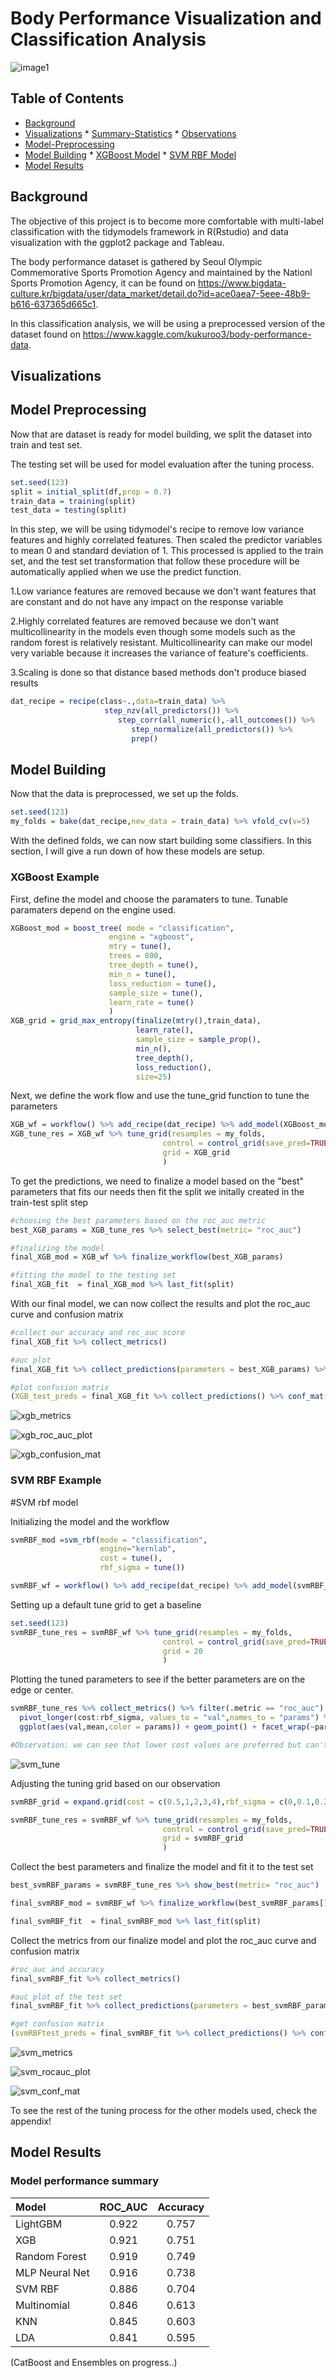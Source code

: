 # Body Performance Visualization and Classification Analysis


![image1](https://user-images.githubusercontent.com/73871814/147862750-58d7e4e0-d9a1-43dd-8c87-8f82705b6719.jpg)



## Table of Contents
   
   - [Background](#background)
   - [Visualizations](#visualizations)
    * [Summary-Statistics](#summary-statistics)
    * [Observations](#observations)
   - [Model-Preprocessing](#model-preprocessing)
   - [Model Building](#model-building)
    * [XGBoost Model](#xgb)
    * [SVM RBF Model](#svm)
   - [Model Results](#result)
   



## Background

The objective of this project is to become more comfortable with multi-label classification with the tidymodels framework in R(Rstudio) and data visualization with the ggplot2 package and Tableau.

The body performance dataset is gathered by Seoul Olympic Commemorative Sports Promotion Agency and maintained by the Nationl Sports Promotion Agency, it can be found on https://www.bigdata-culture.kr/bigdata/user/data_market/detail.do?id=ace0aea7-5eee-48b9-b616-637365d665c1. 

In this classification analysis, we will be using a preprocessed version of the dataset found on https://www.kaggle.com/kukuroo3/body-performance-data.


## Visualizations 



## Model Preprocessing
Now that are dataset is ready for model building, we split the dataset into train and test set. 

The testing set will be used for model evaluation after the tuning process.
```r
set.seed(123)
split = initial_split(df,prop = 0.7)
train_data = training(split)
test_data = testing(split)
```

In this step, we will be using tidymodel's recipe to remove low variance features and highly correlated features. Then scaled the predictor variables to mean 0 and standard deviation of 1. This processed is applied to the train set, and the test set transformation that follow these procedure will be automatically applied when we use the predict function.

1.Low variance features are removed because we don't want features that are constant and do not have any impact on the response variable

2.Highly correlated features are removed because we don't want multicollinearity in the models even though some models such as the random forest is relatively resistant. Multicollinearity can make our model very variable because it increases the variance of feature's coefficients.

3.Scaling is done so that distance based methods don't produce biased results

```r
dat_recipe = recipe(class~.,data=train_data) %>% 
                     step_nzv(all_predictors()) %>% 
                        step_corr(all_numeric(),-all_outcomes()) %>% 
                           step_normalize(all_predictors()) %>% 
                           prep()
```

## Model Building

Now that the data is preprocessed, we set up the folds.

```r
set.seed(123)
my_folds = bake(dat_recipe,new_data = train_data) %>% vfold_cv(v=5)

```

With the defined folds, we can now start building some classifiers. In this section, I will give a run down of how these models are setup. 

### XGBoost Example
First, define the model and choose the paramaters to tune. Tunable paramaters depend on the engine used.
```r
XGBoost_mod = boost_tree( mode = "classification",
                      engine = "xgboost",
                      mtry = tune(),
                      trees = 800,
                      tree_depth = tune(),
                      min_n = tune(),
                      loss_reduction = tune(),
                      sample_size = tune(),
                      learn_rate = tune()
                      )
XGB_grid = grid_max_entropy(finalize(mtry(),train_data),
                            learn_rate(),
                            sample_size = sample_prop(),
                            min_n(),
                            tree_depth(),
                            loss_reduction(),
                            size=25)
```

Next, we define the work flow and use the tune_grid function to tune the parameters

```r
XGB_wf = workflow() %>% add_recipe(dat_recipe) %>% add_model(XGBoost_mod)
XGB_tune_res = XGB_wf %>% tune_grid(resamples = my_folds,
                                  control = control_grid(save_pred=TRUE,save_workflow = TRUE),
                                  grid = XGB_grid
                                  )
```

To get the predictions, we need to finalize a model based on the "best" parameters that fits our needs then fit the split we initally created in the train-test split step
```r
#choosing the best parameters based on the roc_auc metric
best_XGB_params = XGB_tune_res %>% select_best(metric= "roc_auc")

#finalizing the model
final_XGB_mod = XGB_wf %>% finalize_workflow(best_XGB_params)

#fitting the model to the testing set
final_XGB_fit  = final_XGB_mod %>% last_fit(split)
```

With our final model, we can now collect the results and plot the roc_auc curve and confusion matrix
```r
#collect our accuracy and roc_auc score
final_XGB_fit %>% collect_metrics()

#auc plot
final_XGB_fit %>% collect_predictions(parameters = best_XGB_params) %>% roc_curve(class,.pred_A:.pred_D) %>% mutate(model = "XGB") %>% autoplot()

#plot confusion matrix
(XGB_test_preds = final_XGB_fit %>% collect_predictions() %>% conf_mat(truth = class, estimate = .pred_class))
```
![xgb_metrics](https://user-images.githubusercontent.com/73871814/147873769-9dc91b99-9fc4-408e-8b0c-e6f844f9f5e8.PNG)

![xgb_roc_auc_plot](https://user-images.githubusercontent.com/73871814/147873777-6c46dcf6-eb72-487b-bc08-168a88ffac2d.PNG)

![xgb_confusion_mat](https://user-images.githubusercontent.com/73871814/147873785-a508759a-6620-4217-b578-89397cf828cd.PNG)


### SVM RBF Example


#SVM rbf model

Initializing the model and the workflow
```r
svmRBF_mod =svm_rbf(mode = "classification",
                    engine="kernlab",
                    cost = tune(),
                    rbf_sigma = tune())

svmRBF_wf = workflow() %>% add_recipe(dat_recipe) %>% add_model(svmRBF_mod)
```

Setting up a default tune grid to get a baseline
```r
set.seed(123)
svmRBF_tune_res = svmRBF_wf %>% tune_grid(resamples = my_folds,
                                  control = control_grid(save_pred=TRUE),
                                  grid = 20
                                  )
```

Plotting the tuned parameters to see if the better parameters are on the edge or center.

```r
svmRBF_tune_res %>% collect_metrics() %>% filter(.metric == "roc_auc") %>%
  pivot_longer(cost:rbf_sigma, values_to = "val",names_to = "params") %>%
  ggplot(aes(val,mean,color = params)) + geom_point() + facet_wrap(~params,scales="free_x")

#Observation: we can see that lower cost values are preferred but can't really comment on the rbf_sigma parameter because there is a gap in data points
```

![svm_tune](https://user-images.githubusercontent.com/73871814/147897707-c3672bec-4cf0-44c2-a44a-fb544b8ecdc1.PNG)


Adjusting the tuning grid based on our observation
```r
svmRBF_grid = expand.grid(cost = c(0.5,1,2,3,4),rbf_sigma = c(0,0.1,0.2,0.4,0.5,0.7))

svmRBF_tune_res = svmRBF_wf %>% tune_grid(resamples = my_folds,
                                  control = control_grid(save_pred=TRUE,save_workflow = TRUE),
                                  grid = svmRBF_grid 
                                  )
```

Collect the best parameters and finalize the model and fit it to the test set
```r
best_svmRBF_params = svmRBF_tune_res %>% show_best(metric= "roc_auc")

final_svmRBF_mod = svmRBF_wf %>% finalize_workflow(best_svmRBF_params[1,])

final_svmRBF_fit  = final_svmRBF_mod %>% last_fit(split)
```

Collect the metrics from our finalize model and plot the roc_auc curve and confusion matrix
```r
#roc_auc and accuracy
final_svmRBF_fit %>% collect_metrics()

#auc plot of the test set
final_svmRBF_fit %>% collect_predictions(parameters = best_svmRBF_params) %>% roc_curve(class,.pred_A:.pred_D) %>% autoplot()

#get confusion matrix
(svmRBFtest_preds = final_svmRBF_fit %>% collect_predictions() %>% conf_mat(truth = class, estimate = .pred_class))

```
![svm_metrics](https://user-images.githubusercontent.com/73871814/147897937-e0513537-0edb-4f6d-86bb-2a0356e6b099.PNG)

![svm_rocauc_plot](https://user-images.githubusercontent.com/73871814/147897942-ce87f24f-66d4-4b32-b322-51eaa2b24ff7.PNG)

![svm_conf_mat](https://user-images.githubusercontent.com/73871814/147897945-5e4c83d6-b3fc-41c3-b9aa-6abef9708b59.PNG)


To see the rest of the tuning process for the other models used, check the appendix!

## Model Results

### Model performance summary

| Model | ROC_AUC | Accuracy |
| :---  | :---:    |  :---:  |
| LightGBM   | 0.922    |  0.757|
| XGB     | 0.921       |  0.751|
| Random Forest | 0.919 |0.749|
|MLP Neural Net| 0.916|0.738| 
|SVM RBF| 0.886| 0.704|
|Multinomial | 0.846| 0.613|
|KNN | 0.845| 0.603|
|LDA | 0.841| 0.595|

(CatBoost and Ensembles on progress..)
